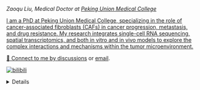 
<p><em>Zaoqu Liu, Medical Doctor at <a href="http://www.cams.ac.cn/">Peking Union Medical College</em></p>

I am a PhD at Peking Union Medical College, specializing in the role of cancer-associated fibroblasts (CAFs) in cancer progression, metastasis, and drug resistance. My research integrates single-cell RNA sequencing, spatial transcriptomics, and both in vitro and in vivo models to explore the complex interactions and mechanisms within the tumor microenvironment.

💬 Connect to me by
[discussions](https://github.com/Zaoqu-Liu/Zaoqu-Liu/issues) or [email](mailto:liuzaoqu@163.com). 

[![bilibili](https://img.shields.io/badge/B站-yellow)](https://space.bilibili.com/375135306?spm_id_from=333.1007.0.0)

<details>
 
